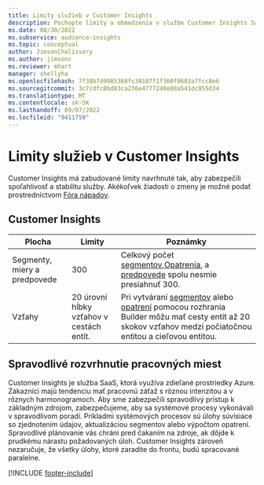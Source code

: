 ```yaml
---
title: Limity služieb v Customer Insights
description: Pochopte limity a obmedzenia v službe Customer Insights SaaS.
ms.date: 08/30/2022
ms.subservice: audience-insights
ms.topic: conceptual
author: JimsonChalissery
ms.author: jimsonc
ms.reviewer: mhart
manager: shellyha
ms.openlocfilehash: 7f38b7d9985368fc38107f1f360f0603a7fcc8e6
ms.sourcegitcommit: 3c7cdfc8bd83ca236e4777240e08a541dc955d34
ms.translationtype: MT
ms.contentlocale: sk-SK
ms.lasthandoff: 09/07/2022
ms.locfileid: "9411759"
---
```

# <a name="service-limits-in-customer-insights"></a>Limity služieb v Customer Insights

 Customer Insights má zabudované limity navrhnuté tak, aby zabezpečili spoľahlivosť a stabilitu služby. Akékoľvek žiadosti o zmeny je možné podať prostredníctvom [Fóra nápadov](https://go.microsoft.com/fwlink/?linkid=2074172).

## <a name="customer-insights"></a>Customer Insights

| Plocha  | Limity  | Poznámky |
|-------------|---------------------------------------------------------------------|---------------------------------------------------------------------|
| Segmenty, miery a predpovede | 300  | Celkový počet [segmentov](segments.md),[Opatrenia](measures.md), a [predpovede](predictions-overview.md) spolu nesmie presiahnuť 300.  |
| Vzťahy  | 20 úrovní hĺbky vzťahov v cestách entít. | Pri vytváraní [segmentov](segments.md) alebo [opatrení](measures.md) pomocou rozhrania Builder môžu mať cesty entít až 20 skokov vzťahov medzi počiatočnou entitou a cieľovou entitou.  |

## <a name="fair-scheduling-of-jobs"></a>Spravodlivé rozvrhnutie pracovných miest

Customer Insights je služba SaaS, ktorá využíva zdieľané prostriedky Azure. Zákazníci majú tendenciu mať pracovnú záťaž s rôznou intenzitou a v rôznych harmonogramoch. Aby sme zabezpečili spravodlivý prístup k základným zdrojom, zabezpečujeme, aby sa systémové procesy vykonávali v spravodlivom poradí. Príkladmi systémových procesov sú úlohy súvisiace so zjednotením údajov, aktualizáciou segmentov alebo výpočtom opatrení. Spravodlivé plánovanie vás chráni pred čakaním na zdroje, ak dôjde k prudkému nárastu požadovaných úloh. Customer Insights zároveň nezaručuje, že všetky úlohy, ktoré zaradíte do frontu, budú spracované paralelne.

[!INCLUDE [footer-include](includes/footer-banner.md)]
